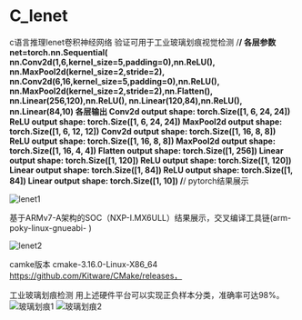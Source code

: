 # C_lenet
c语言推理lenet卷积神经网络
验证可用于工业玻璃划痕视觉检测
/******************************************************************************************************************/
  各层参数
	net=torch.nn.Sequential(
	nn.Conv2d(1,6,kernel_size=5,padding=0),nn.ReLU(),
	nn.MaxPool2d(kernel_size=2,stride=2),
	nn.Conv2d(6,16,kernel_size=5,padding=0),nn.ReLU(),
	nn.MaxPool2d(kernel_size=2,stride=2),nn.Flatten(),
	nn.Linear(256,120),nn.ReLU(),
	nn.Linear(120,84),nn.ReLU(),
	nn.Linear(84,10)
	各层输出
	Conv2d output shape:	 torch.Size([1, 6, 24, 24])
	ReLU output shape:		 torch.Size([1, 6, 24, 24])
	MaxPool2d output shape:	 torch.Size([1, 6, 12, 12])
	Conv2d output shape:	 torch.Size([1, 16, 8, 8])
	ReLU output shape:		 torch.Size([1, 16, 8, 8])
	MaxPool2d output shape:	 torch.Size([1, 16, 4, 4])
	Flatten output shape:	 torch.Size([1, 256])
	Linear output shape:	 torch.Size([1, 120])
	ReLU output shape:		 torch.Size([1, 120])
	Linear output shape:	 torch.Size([1, 84])
	ReLU output shape:		 torch.Size([1, 84])
	Linear output shape:	 torch.Size([1, 10])
/******************************************************************************************************************/
pytorch结果展示

![lenet1](https://user-images.githubusercontent.com/69228766/176351300-e1290ef3-8f9d-42a7-bb19-10b4b2dae37a.jpg)


基于ARMv7-A架构的SOC（NXP-I.MX6ULL）结果展示，交叉编译工具链(arm-poky-linux-gnueabi- )

![lenet2](https://user-images.githubusercontent.com/69228766/176351342-803125f5-4537-4ff2-a099-139cc44833de.jpg)


camke版本 cmake-3.16.0-Linux-X86_64
https://github.com/Kitware/CMake/releases，


工业玻璃划痕检测 用上述硬件平台可以实现正负样本分类，准确率可达98%。
![玻璃划痕1](https://user-images.githubusercontent.com/69228766/176351989-d9d8e046-7c59-49f0-9da0-e51d90256410.jpg)
![玻璃划痕2](https://user-images.githubusercontent.com/69228766/176352005-da817673-e130-4fec-bc0a-2d55f994b537.png)
